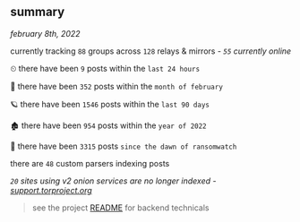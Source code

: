 
## summary
_february 8th, 2022_

currently tracking `88` groups across `128` relays & mirrors - _`55` currently online_

⏲ there have been `9` posts within the `last 24 hours`

🦈 there have been `352` posts within the `month of february`

🪐 there have been `1546` posts within the `last 90 days`

🏚 there have been `954` posts within the `year of 2022`

🦕 there have been `3315` posts `since the dawn of ransomwatch`

there are `48` custom parsers indexing posts

_`20` sites using v2 onion services are no longer indexed - [support.torproject.org](https://support.torproject.org/onionservices/v2-deprecation/)_

> see the project [README](https://github.com/thetanz/ransomwatch#ransomwatch--) for backend technicals
